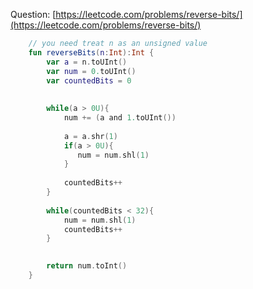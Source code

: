 Question: [https://leetcode.com/problems/reverse-bits/](https://leetcode.com/problems/reverse-bits/)
```kotlin
    // you need treat n as an unsigned value
    fun reverseBits(n:Int):Int {
        var a = n.toUInt()
        var num = 0.toUInt()
        var countedBits = 0
        
        
        while(a > 0U){
            num += (a and 1.toUInt())
            
            a = a.shr(1)
            if(a > 0U){
               num = num.shl(1) 
            } 
            
            countedBits++
        }
        
        while(countedBits < 32){
            num = num.shl(1)
            countedBits++
        }

        
        return num.toInt()
    }
```
